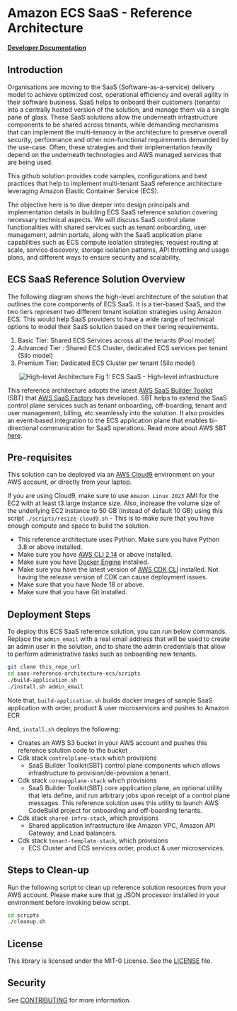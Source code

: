# Amazon ECS SaaS - Reference Architecture

**[Developer Documentation](DEVELOPER_GUIDE.md)**

## Introduction
Organisations are moving to the SaaS (Software-as-a-service) delivery model to achieve optimized cost, operational efficiency and overall agility in their software business. SaaS helps to onboard their customers (tenants) into a centrally hosted version of the solution, and manage them via a single pane of glass. These SaaS solutions allow the underneath infrastructure components to be shared across tenants, while demanding  mechanisms that can implement the multi-tenancy in the architecture to preserve overall security, performance and other non-functional requirements demanded by the use-case. Often, these strategies and their implementation heavily depend on the underneath technologies and AWS managed services that are being used.

This github solution provides code samples, configurations and best practices that help to implement multi-tenant SaaS reference architecture leveraging Amazon Elastic Container Service (ECS).

The objective here is to dive deeper into design principals and implementation details in building ECS SaaS reference solution covering necessary technical aspects. We will discuss SaaS control plane functionalities with shared services such as tenant onboarding, user management, admin portals, along with the SaaS application plane capabilities such as ECS compute isolation strategies, request routing at scale, service discovery, storage isolation patterns, API throttling and usage plans, and different ways to ensure security and scalability.

## ECS SaaS Reference Solution Overview
The following diagram shows the high-level architecture of the solution that outlines the core components of ECS SaaS. It is a tier-based SaaS, and the two tiers represent two different tenant isolation strategies using Amazon ECS. This would help SaaS providers to have a wide range of technical options to model their SaaS solution based on their tiering requirements.

1. Basic Tier: Shared ECS Services across all the tenants (Pool model)
2. Advanced Tier : Shared ECS Cluster, dedicated ECS services per tenant (Silo model)
3. Premium Tier: Dedicated ECS Cluster per tenant (Silo model)

<p align="center">
<img src="images/archi-high-level.png" alt="High-level Architecture"/>
Fig 1: ECS SaaS - High-level infrastructure
</p>


This reference architecture adopts the latest [AWS SaaS Builder Toolkit](https://github.com/awslabs/sbt-aws) (SBT) that [AWS SaaS Factory](https://aws.amazon.com/partners/programs/saas-factory) has developed. SBT helps to extend the SaaS control plane services such as tenant onboarding, off-boarding, tenant and user management, billing, etc seamlessly into the solution. It also provides an event-based integration to the ECS application plane that enables bi-directional communication for SaaS operations. Read more about AWS SBT [here](https://github.com/awslabs/sbt-aws/blob/main/docs/public/README.md).


## Pre-requisites
This solution can be deployed via an [AWS Cloud9](https://aws.amazon.com/pm/cloud9/) environment on your AWS account, or directly from your laptop.

If you are using Cloud9, make sure to use `Amazon Linux 2023` AMI for the EC2 with at least t3.large instance size. Also, increase the volume size of the underlying EC2 instance to 50 GB (instead of default 10 GB) using this script `./scripts/resize-cloud9.sh` - This is to make sure that you have enough compute and space to build the solution.

- This reference architecture uses Python. Make sure you have Python 3.8 or above installed.
- Make sure you have [AWS CLI 2.14](https://docs.aws.amazon.com/cli/latest/userguide/cli-chap-install.html) or above installed.
- Make sure you have [Docker Engine](https://docs.aws.amazon.com/serverless-application-model/latest/developerguide/install-docker.html) installed.
- Make sure you have the latest version of [AWS CDK CLI](https://docs.aws.amazon.com/cdk/latest/guide/cli.html) installed. Not having the release version of CDK can cause deployment issues.
- Make sure that you have Node 18 or above.
- Make sure that you have Git installed.


## Deployment Steps

To deploy this ECS SaaS reference solution, you can run below commands. Replace the ```admin_email``` with a real email address that will be used to create an admin user in the solution, and to share the admin credentials that allow to perform administrative tasks such as onboarding new tenants.


```bash
git clone this_repo_url
cd saas-reference-architecture-ecs/scripts
./build-application.sh 
./install.sh admin_email 
```

Note that, ```build-application.sh``` builds docker images of sample SaaS application with order, product & user microservices and pushes to Amazon ECR

And, ```install.sh``` deploys the following:

- Creates an AWS S3 bucket in your AWS account and pushes this reference solution code to the bucket
- Cdk stack `controlplane-stack` which provisions
  - SaaS Builder Toolkit(SBT) control plane components which allows infrastructure to provision/de-provision a tenant.
- Cdk stack `coreappplane-stack` which provisions
  - SaaS Builder Toolkit(SBT) core application plane, an optional utility that lets define, and run arbitrary jobs upon receipt of a control plane messages. This reference solution uses this utility to launch AWS CodeBuild project for onboarding and off-boarding tenants.
- Cdk stack `shared-infra-stack`, which provisions
  - Shared application infrastructure like Amazon VPC, Amazon API Gateway, and Load balancers.
- Cdk stack `tenant-template-stack`, which provisions
  - ECS Cluster and ECS services order, product & user microservices.

## Steps to Clean-up

Run the following script to clean up reference solution resources from your AWS account. Please make sure that [jq](https://jqlang.github.io/jq/download/) JSON processor installed in your environment before invoking below script.

```bash
cd scripts
./cleanup.sh
```
## License

This library is licensed under the MIT-0 License. See the [LICENSE](LICENSE) file.

## Security

See [CONTRIBUTING](CONTRIBUTING.md#security-issue-notifications) for more information.